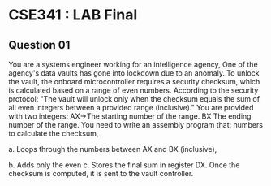 # CSE341 : LAB Final

## Question 01

You are a systems engineer working for an intelligence agency, One of the agency's data vaults has gone into lockdown due to an anomaly. To unlock the vault, the onboard microcontroller requires a security checksum, which is calculated based on a range of even numbers. According to the security protocol: "The vault will unlock only when the checksum equals the sum of all even integers between a provided range (inclusive)." You are provided with two integers: AX→The starting number of the range. BX The ending number of the range. You need to write an assembly program that:
numbers to calculate the checksum,

a. Loops through the numbers between AX and BX (inclusive),

b. Adds only the even c. Stores the final sum in register DX. Once the checksum is computed, it is sent to the vault controller.
